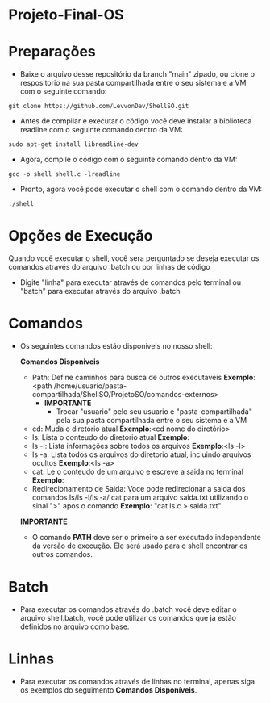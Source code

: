 # Projeto-Final-OS

# Preparações
- Baixe o arquivo desse repositório da branch "main" zipado, ou clone o respositorio na sua pasta compartilhada entre o seu sistema e a VM com o seguinte comando:
```
git clone https://github.com/LevvonDev/ShellSO.git
```
- Antes de compilar e executar o código você deve instalar a biblioteca readline com o seguinte comando dentro da VM:

```
sudo apt-get install libreadline-dev
```
- Agora, compile o código com o seguinte comando dentro da VM:

```
gcc -o shell shell.c -lreadline
```
- Pronto, agora você pode executar o shell com o comando dentro da VM:

```
./shell
```

# Opções de Execução

Quando você executar o shell, você sera perguntado se deseja executar os comandos através do arquivo .batch ou por linhas de código

  - Digite "linha" para executar através de comandos pelo terminal ou "batch" para executar através do arquivo .batch

# Comandos

- Os seguintes comandos estão disponiveis no nosso shell:

  **Comandos Disponiveis**
    - Path: Define caminhos para busca de outros executaveis  **Exemplo**:<path /home/usuario/pasta-compartilhada/ShellSO/ProjetoSO/comandos-externos>
      - **IMPORTANTE**
        - Trocar "usuario" pelo seu usuario e "pasta-compartilhada" pela sua pasta compartilhada entre o seu sistema e a VM
    - cd: Muda o diretório atual                              **Exemplo**:<cd nome do diretório>
    - ls: Lista o conteudo do diretorio atual                 **Exemplo**:<ls>
    -  ls -l: Lista informações sobre todos os arquivos      **Exemplo**:<ls -l>
    - ls -a: Lista todos os arquivos do diretorio atual, incluindo arquivos ocultos **Exemplo**:<ls -a>
    - cat: Le o conteudo de um arquivo e escreve a saida no terminal **Exemplo**:<cat ls.c>
    - Redirecionamento de Saida: Voce pode redirecionar a saida dos comandos ls/ls -l/ls -a/ cat para um arquivo saida.txt utilizando o sinal ">" apos o comando 
                              **Exemplo**: "cat ls.c > saida.txt"
                              
  **IMPORTANTE**
   - O comando **PATH** deve ser o primeiro a ser executado independente da versão de execução. Ele será usado para o shell encontrar os outros comandos.

# Batch

- Para executar os comandos através do .batch você deve editar o arquivo shell.batch, você pode utilizar os comandos que ja estão definidos no arquivo como base.

# Linhas

- Para executar os comandos através de linhas no terminal, apenas siga os exemplos do seguimento **Comandos Disponíveis**.
    

  

